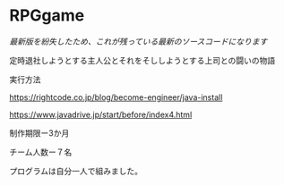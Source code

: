 # RPGgame

*最新版を紛失したため、これが残っている最新のソースコードになります*

定時退社しようとする主人公とそれをそししようとする上司との闘いの物語

実行方法

https://rightcode.co.jp/blog/become-engineer/java-install

https://www.javadrive.jp/start/before/index4.html

制作期限ー3か月

チーム人数ー７名

プログラムは自分一人で組みました。


